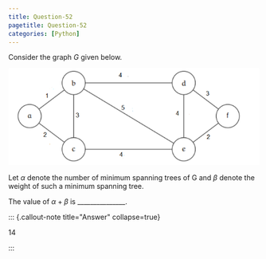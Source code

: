 ```yaml
---
title: Question-52
pagetitle: Question-52
categories: [Python]
---
```


Consider the graph *G* given below.

![](graph.png)

Let $\alpha$ denote the number of minimum spanning trees of G and $\beta$ denote the weight of such a minimum spanning tree. 

The value of  $\alpha + \beta$ is _______________. 

::: {.callout-note title="Answer" collapse=true}

$14$

:::
